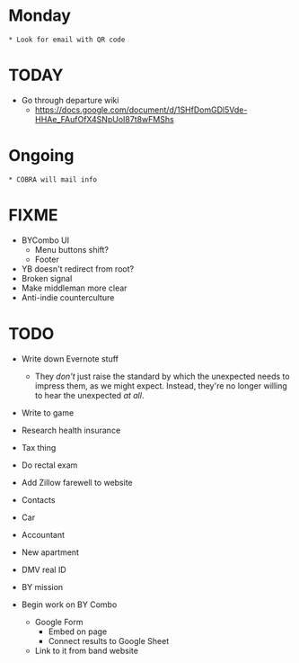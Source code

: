 # Monday
    * Look for email with QR code

# TODAY
* Go through departure wiki
    * https://docs.google.com/document/d/1SHfDomGDl5Vde-HHAe_FAufOfX4SNpUoI87t8wFMShs

# Ongoing
    * COBRA will mail info

# FIXME
* BYCombo UI
    * Menu buttons shift?
    * Footer
* YB doesn't redirect from root?
* Broken signal
* Make middleman more clear
* Anti-indie counterculture

# TODO
* Write down Evernote stuff
    * They *don't* just raise the standard by which the unexpected needs to impress them, as we might expect. Instead, they're no longer willing to hear the unexpected *at all*.
* Write to game
* Research health insurance
* Tax thing
* Do rectal exam
* Add Zillow farewell to website

* Contacts
* Car
* Accountant
* New apartment
* DMV real ID
* BY mission

* Begin work on BY Combo
    * Google Form
        * Embed on page
        * Connect results to Google Sheet
    * Link to it from band website